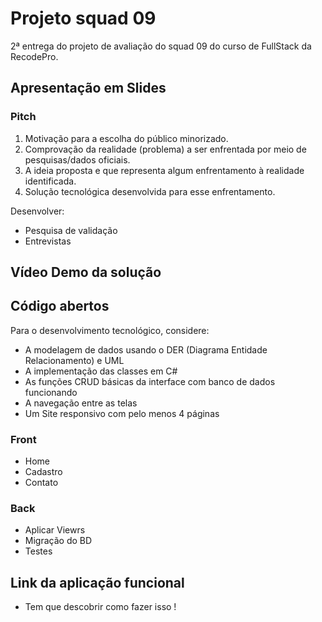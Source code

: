 # Projeto squad 09
 2ª entrega do projeto de avaliação do squad 09 do curso de FullStack da RecodePro.

## Apresentação em Slides
 ### Pitch
 
1. Motivação para a escolha do público minorizado.
3. Comprovação da realidade (problema) a ser enfrentada por meio de pesquisas/dados oficiais.
4. A ideia proposta e que representa algum enfrentamento à realidade identificada.
5. Solução tecnológica desenvolvida para esse enfrentamento.

Desenvolver:
- Pesquisa de validação
- Entrevistas

## Vídeo Demo da solução

## Código abertos

Para o desenvolvimento tecnológico, considere:
- A modelagem de dados usando o DER (Diagrama Entidade Relacionamento) e UML
- A implementação das classes em C#
- As funções CRUD básicas da interface com banco de dados funcionando
- A navegação entre as telas
- Um Site responsivo com pelo menos 4 páginas

### Front
- Home
- Cadastro
- Contato
### Back
- Aplicar Viewrs
- Migração do BD
- Testes

## Link da aplicação funcional 

- Tem que descobrir como fazer isso !
